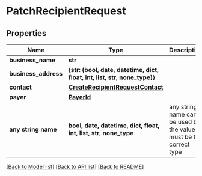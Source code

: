# PatchRecipientRequest


## Properties
Name | Type | Description | Notes
------------ | ------------- | ------------- | -------------
**business_name** | **str** |  | [optional] 
**business_address** | **{str: (bool, date, datetime, dict, float, int, list, str, none_type)}** |  | [optional] 
**contact** | [**CreateRecipientRequestContact**](CreateRecipientRequestContact.md) |  | [optional] 
**payer** | [**PayerId**](PayerId.md) |  | [optional] 
**any string name** | **bool, date, datetime, dict, float, int, list, str, none_type** | any string name can be used but the value must be the correct type | [optional]

[[Back to Model list]](../README.md#documentation-for-models) [[Back to API list]](../README.md#documentation-for-api-endpoints) [[Back to README]](../README.md)


